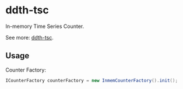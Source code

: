 ddth-tsc
========

In-memory Time Series Counter.

See more: [ddth-tsc](https://github.com/DDTH/ddth-tsc).

## Usage ##

Counter Factory:

```java
ICounterFactory counterFactory = new InmemCounterFactory().init();
```